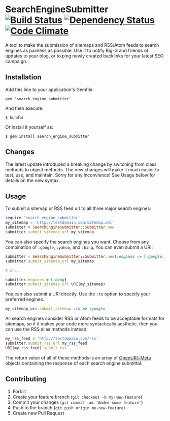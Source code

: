 # SearchEngineSubmitter  [![Build Status](https://secure.travis-ci.org/flintinatux/search_engine_submitter.png)](http://travis-ci.org/flintinatux/search_engine_submitter) [![Dependency Status](https://gemnasium.com/flintinatux/search_engine_submitter.png)](https://gemnasium.com/flintinatux/search_engine_submitter) [![Code Climate](https://codeclimate.com/badge.png)](https://codeclimate.com/github/flintinatux/search_engine_submitter)

A tool to make the submission of sitemaps and RSS/Atom feeds to search engines as painless as possible. Use it to notify Big-G and friends of updates to your blog, or to ping newly created backlinks for your latest SEO campaign.

## Installation

Add this line to your application's Gemfile:

    gem 'search_engine_submitter'

And then execute:

    $ bundle

Or install it yourself as:

    $ gem install search_engine_submitter

## Changes

The latest update introduced a breaking change by switching from class methods to object methods. The new changes will make it much easier to test, use, and maintain. Sorry for any inconvience! See Usage below for details on the new syntax.

## Usage

To submit a sitemap or RSS feed url to all three major search engines:

```ruby
require 'search_engine_submitter'
my_sitemap = 'http://testdomain.com/sitemap.xml'
submitter = SearchEngineSubmitter::Submitter.new
submitter.submit_sitemap_url my_sitemap
```

You can also specify the search engines you want. Choose from any combination of `:google`, `:yahoo`, and `:bing`. You can even submit a URI:

```ruby
submitter = SearchEngineSubmitter::Submitter.new(:engines => [:google, :yahoo])
submitter.submit_sitemap_url my_sitemap

# or...

submitter.engines = [:bing]
submitter.submit_sitemap_url URI(my_sitemap)
```

You can also submit a URI directly. Use the `:to` option to specify your preferred engines.

```ruby
my_sitemap_uri.submit_sitemap :to => :google
```

All search engines consider RSS or Atom feeds to be acceptable formats for sitemaps, so if it makes your code more syntactically aesthetic, then you can use the RSS alias methods instead:

```ruby
my_rss_feed = 'http://testdomain.com/rss'
submitter.submit_rss_url my_rss_feed
URI(my_rss_feed).submit_rss
```

The return value of all of these methods is an array of [OpenURI::Meta](http://www.ruby-doc.org/stdlib-1.9.3/libdoc/open-uri/rdoc/OpenURI/Meta.html) objects containing the response of each search engine submittal.

## Contributing

1. Fork it
2. Create your feature branch (`git checkout -b my-new-feature`)
3. Commit your changes (`git commit -am 'Added some feature'`)
4. Push to the branch (`git push origin my-new-feature`)
5. Create new Pull Request
